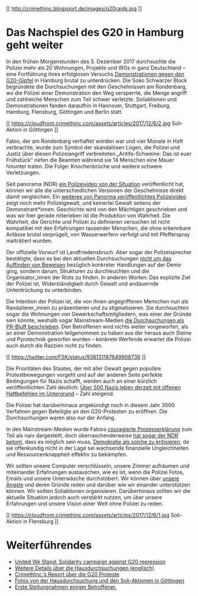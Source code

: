[[ http://crimethinc.blogsport.de/images/g20raids.jpg ]]

# Das Nachspiel des G20 in Hamburg geht weiter

In den frühen Morgenstunden des 5. Dezember 2017 durchsuchte die Polizei mehr als 20 Wohnungen, Projekte und WGs in ganz Deutschland – eine Fortführung ihres erfolglosen Versuchs [Demonstrationen gegen den G20-Gipfel](/2017/10/24/dont-try-to-break-us-well-explode-der-g20-2017-in-hamburg-umfassender-bericht-und-analyse) in Hamburg brutal zu unterdrücken. Die Soko Schwarzer Block begründete die Durchsuchungen mit den Geschehnissen am Rondenbarg, wo die Polizei einer Demonstration den Weg versperrte, die Menge angriff und zahlreiche Menschen zum Teil schwer verletzte. Soliaktionen und Demonstrationen fanden daraufhin in Hannover, Stuttgart, Freiburg, Hamburg, Flensburg, Göttingen und Berlin statt.

[[ https://cloudfront.crimethinc.com/assets/articles/2017/12/6/2.jpg Soli-Aktion in Göttingen ]]

Fabio, der am Rondenbarg verhaftet worden war und vier Monate in Haft verbrachte, wurde zum Symbol der skandalösen Lügen, die Polizei und Justiz über diesen Polizeiangriff verbreiteten.„Antifa-Schweine: Das ist euer Frühstück“ riefen die Beamten während sie 14 Menschen eine Mauer hinunter traten. Die Folge: Knochenbrüche und weitere schwere Verletzungen.

Seit panorama (NDR) [ein Polizeivideo von der Situation](http://www.ndr.de/fernsehen/sendungen/panorama3/G20-Vorfall-am-Rondenbarg-Polizeivideo,panoramadrei2576.html) veröffentlicht hat, können wir alle die unterschiedlichen Versionen der Geschehnisse direkt damit vergleichen. Ein [weiteres von Panorma veröffentlichtes Polizeivideo](https://www.ndr.de/fernsehen/sendungen/panorama3/G20-Vorfall-am-Rondenbarg-Polizeivideo-II,videoimport23506.html) zeigt noch mehr Polizeigewalt, und keinerlei Gewalt seitens der Demonstrant*innen. Geschichte wird von den Mächtigen geschrieben und was wir hier gerade miterleben ist die Produktion von Wahrheit. Die Wahrheit, die Gerichte und Polizei zu definieren versuchen ist nicht kompatibel mit den Erfahrungen tausender Menschen, die ohne erkennbare Anlässe brutal verprügelt, von Wasserwerfern verfolgt und mit Pfefferspray malträtiert wurden.

Der offizielle Vorwurf ist Landfriedensbruch. Aber sogar der Polizeisprecher bestätigte, dass es bei den aktuellen Durchsuchungen [nicht um das Auffinden von Beweisen](https://twitter.com/NDRreporter/status/938008365229330432) bezüglich konkreter Handlungen auf der Demo ging, sondern darum, Strukturen zu durchleuchten und die Organisator_innen der Riots zu finden. In anderen Worten: Das explizite Ziel der Polizei ist, Widerständigkeit durch Gewalt und andauernde Unterdrückung zu unterbinden.

Die Intention der Polizei ist, die von ihnen angegriffenen Menschen nun als Randalierer_innen zu präsentieren und zu stigmatisieren. Sie durchsuchten sogar die Wohnungen von Gewerkschaftsmitgliedern, was einer der Gründe sein könnte, weshalb sogar Mainstream-Medien [die Durchsuchungen als PR-Bluff beschrieben](https://www.ndr.de/fernsehen/sendungen/panorama3/G20-Razzia-Durchbruch-bei-den-Ermittlungen-oder-PR-Bluff,gzwanzig334.html). Den Betroffenen wird nichts weiter vorgeworfen, als an einer Demonstration teilgenommen zu haben aus der heraus auch Steine und Pyrotechnik geworfen wurden – konkrete Werfende erwartet die Polizei auch durch die Razzien nicht zu finden.

[[ https://twitter.com/FSK/status/938131187649908736 ]]

Die Prioritäten des Staates, der mit aller Gewalt gegen populäre Protestbewegungen vorgeht und auf der anderen Seite perfekte Bedingungen für Nazis schafft, werden auch an einer kürzlich veröffentlichten Zahl deutlich: [Über 500 Nazis leben derzeit mit offenen Haftbefehlen im Untergrund](http://m.tagesspiegel.de/politik/rechtsextremismus-in-deutschland-gut-500-neonazis-leben-im-untergrund/20661716.html?utm_referrer=https%3A%2F%2Ft.co%2F0gTJndmza5) – Zahl steigend.

Die Polizei hat darüberhinaus angekündigt noch in diesem Jahr 3000 Verfahren gegen Beteiligte an den G20-Protesten zu eröffnen. Die Durchsuchungen waren also nur der Anfang.

In den Mainstream-Medien wurde Fabios [couragierte Prozesserklärung](https://unitedwestand.blackblogs.org/erklaerung-von-fabio-v-anlaesslich-der-sitzung-am-07-november-2017-im-amtsgericht-hamburg-altona) zum Teil als naiv dargestellt, doch überraschenderweise [hat sogar der NDR betont](https://daserste.ndr.de/panorama/aktuell/G-20-Verfahren-ueberfordert-ein-junger-Italiener-die-Hamburger-Justiz-,gzwanzig312.html), dass es möglich sein muss, [Demokratie als solche zu kritisieren](https://black-mosquito.org/crimethinc-von-der-demokratie-zur-freiheit.html), da sie offenkundig nicht in der Lage sei wachsende finanzielle Ungleichheiten und Ressourcenknappheit effektiv zu bekämpfen.

Wir sollten unsere Computer verschlüsseln, unsere Zimmer aufräumen und miteinander Erfahrungen austauschen, wie es ist, wenn die Polizei Fotos, Emails und unsere Unterwäsche durchstöbert. Wir können über [unsere Ängste](https://black-mosquito.org/wir-sind-alle-sehr-angstlich-sechs-thesen-uber-die-angst.html.html) und deren Gründe reden und darüber wie wir einander unterstützen können. Wir sollten Soliaktionen organisieren. Darüberhinaus sollten wir die aktuelle Situation jedoch auch verstärkt nutzen, um über unsere Erfahrungen und unsere Vision einer Welt ohne Polizei zu reden.

[[ https://cloudfront.crimethinc.com/assets/articles/2017/12/6/1.jpg Soli-Aktion in Flensburg ]]

# Weiterführendes

 - [United We Stand: Solidarity campaign against G20 repression](https://unitedwestand.blackblogs.org)
 - [Weitere Details über die Hausdurchsuchungen (englisch)](https://enoughisenough14.org/2017/12/05/nog20-cops-raided-more-than-20-buildings-across-germany-today)
 - [CrimethInc.’s Report über die G20 Proteste](/2017/10/24/dont-try-to-break-us-well-explode-der-g20-2017-in-hamburg-umfassender-bericht-und-analyse)
 - [Fotos von der Hausdurchsuchung und den Soli-Aktionen in Göttingen](https://www.flickr.com/photos/linksuntengoe/sets/72157690559123305)
 - [Erste Stellungnahmen einiger Betroffener.](https://twitter.com/PerspektiveOn/status/938109051359059968)
